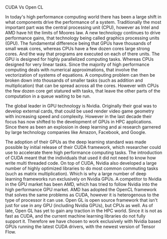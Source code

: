 
CUDA Vs Open CL

In today's high performance computing world there has been a large shift in what components drive the performance of a system. Traditionally the most important part was the central processing unit (CPU), however as Intel and AMD have hit the limits of Moores law. A new technology continues to drive performance gains, that technology being called graphics processing units (GPU). The fundamental difference being that GPUs have thousands of small weak cores, whereas CPUs have a few dozen cores large strong cores. And the way that programs are executed on each of there units. The GPU is designed for highly parallelized computing tasks. Whereas CPUs designed for very linear tasks.
Since the majority of high performance computing deals with numerical approximations, that involve the vectorization of systems of equations. A computing problem can then be broken down into thousands of smaller tasks (such as addition and multiplication) that can be spread across all the cores. However with CPUs the few dozen core get statured with tasks, that leave the other parts of the computation in a queue waiting to be run.

The global leader in GPU technology is Nvidia. Originally their goal was to develop external cards, that could be used render video game geometry with increasing speed and complexity. However in the last decade their focus has now shifted to the development of GPUs in HPC applications. Since there as been an explosion in deep learning and ai research garnered by large technology companies like Amazon, Facebook, and Google.

The adoption of their GPUs as the deep learning standard was made possible by initial release of their CUDA framework, which researcher could use to accelerate there high performance computing tasks. The introduction of CUDA meant that the individuals that used it did not need to know how write multi threaded code. On top of CUDA, Nvidia also developed a large number of highly optimized libraries to do most common commuting tasks (such as matrix multiplication). Which is why a large number of deep learning frameworks run exclusively on Nvidia GPUs. A competitor to Nvidia in the GPU market has been AMD, which has tried to follow Nvidia into the high performance GPU market. AMD has adopted the OpenCL framework that solves the same problems as CUDA, however it is heterogenous to the type of processor it can use. Open GL is open source framework that isn't just for use in any GPU (including Nvidia GPUs), but CPUs as well. As of late, Open GL has yet to gain any traction in the HPC world. Since it is not as fast as CUDA, and the current machine learning libraries do not fully support it.
Therefore we have chosen to work exclusively with Nvidia based GPUs running the latest CUDA drivers, with the newest version of Tensor Flow.
